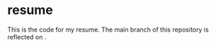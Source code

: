 # resume

This is the code for my resume. The main branch of this repository is reflected on <website link>.